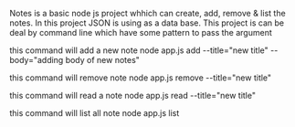 Notes is a basic node js project whhich can create, add, remove & list the notes. In this project JSON is using as a data base. This project is can be deal by command line which have some pattern to pass the argument

this command will add a new note 
node app.js add --title="new title" --body="adding body of new notes" 

this command will remove note 
node app.js remove --title="new title"

this command will read a note
node app.js read --title="new title"

this command will list all note 
node app.js list